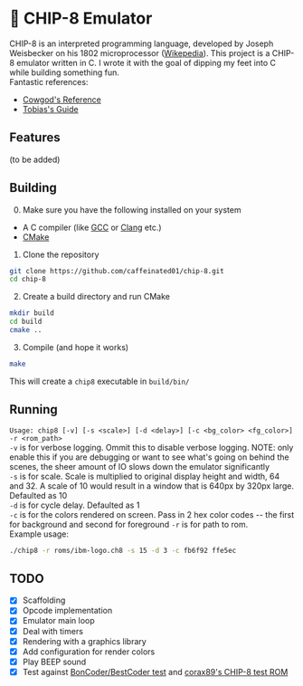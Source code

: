 # 👾 CHIP-8 Emulator

CHIP-8 is an interpreted programming language, developed by Joseph Weisbecker on his 1802 microprocessor ([Wikepedia](https://en.wikipedia.org/wiki/CHIP-8)). This project is a CHIP-8 emulator written in C. I wrote it with the goal of dipping my feet into C while building something fun.\
Fantastic references:

- [Cowgod's Reference](http://devernay.free.fr/hacks/chip8/C8TECH10.HTM)
- [Tobias's Guide](https://tobiasvl.github.io/blog/write-a-chip-8-emulator/)

## Features

(to be added)

## Building

0. Make sure you have the following installed on your system

- A C compiler (like [GCC](https://gcc.gnu.org/) or [Clang](https://clang.llvm.org/) etc.)
- [CMake](https://cmake.org/)

1. Clone the repository

```sh
git clone https://github.com/caffeinated01/chip-8.git
cd chip-8
```

2. Create a build directory and run CMake

```sh
mkdir build
cd build
cmake ..
```

3. Compile (and hope it works)

```sh
make
```

This will create a `chip8` executable in `build/bin/`

## Running

`Usage: chip8 [-v] [-s <scale>] [-d <delay>] [-c <bg_color> <fg_color>] -r <rom_path>` \
`-v` is for verbose logging. Ommit this to disable verbose logging. NOTE: only enable this if you are debugging or want to see what's going on behind the scenes, the sheer amount of IO slows down the emulator significantly \
`-s` is for scale. Scale is multiplied to original display height and width, 64 and 32. A scale of 10 would result in a window that is 640px by 320px large. Defaulted as 10 \
`-d` is for cycle delay. Defaulted as 1 \
`-c` is for the colors rendered on screen. Pass in 2 hex color codes -- the first for background and second for foreground
`-r` is for path to rom. \
Example usage:

```sh
./chip8 -r roms/ibm-logo.ch8 -s 15 -d 3 -c fb6f92 ffe5ec
```

## TODO

- [x] Scaffolding
- [x] Opcode implementation
- [x] Emulator main loop
- [x] Deal with timers
- [x] Rendering with a graphics library
- [x] Add configuration for render colors
- [x] Play BEEP sound
- [x] Test against [BonCoder/BestCoder test](https://github.com/cj1128/chip8-emulator/tree/master/rom) and [corax89's CHIP-8 test ROM](https://github.com/corax89/chip8-test-rom)
